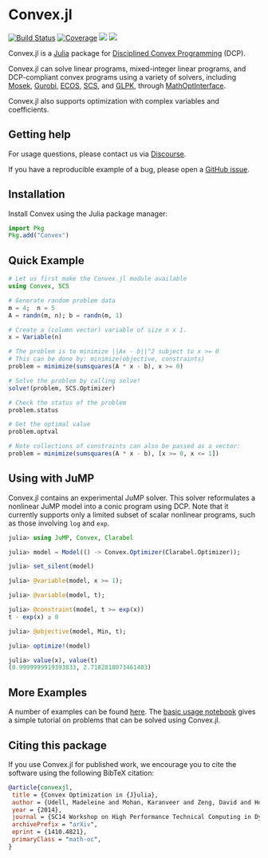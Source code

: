 # Convex.jl

[![Build Status](https://github.com/jump-dev/Convex.jl/workflows/CI/badge.svg)](https://github.com/jump-dev/Convex.jl/actions?query=workflow%3ACI)
[![Coverage](https://codecov.io/gh/jump-dev/Convex.jl/branch/master/graph/badge.svg)](https://codecov.io/gh/jump-dev/Convex.jl)
[![](https://img.shields.io/badge/docs-stable-blue.svg)](https://jump.dev/Convex.jl/stable)
[![](https://img.shields.io/badge/docs-dev-blue.svg)](https://jump.dev/Convex.jl/dev)

Convex.jl is a [Julia](http://julialang.org) package for
[Disciplined Convex Programming](http://dcp.stanford.edu/) (DCP).

Convex.jl can solve linear programs, mixed-integer linear programs, and
DCP-compliant convex programs using a variety of solvers, including
[Mosek](https://github.com/MOSEK/Mosek.jl),
[Gurobi](https://github.com/jump-dev/Gurobi.jl),
[ECOS](https://github.com/jump-dev/ECOS.jl),
[SCS](https://github.com/jump-dev/SCS.jl), and
[GLPK](https://github.com/jump-dev/GLPK.jl), through
[MathOptInterface](https://github.com/jump-dev/MathOptInterface.jl).

Convex.jl also supports optimization with complex variables and coefficients.

## Getting help

For usage questions, please contact us via [Discourse](https://discourse.julialang.org/c/domain/opt).

If you have a reproducible example of a bug, please open a [GitHub issue](https://github.com/jump-dev/Convex.jl/issues/new).

## Installation

Install Convex using the Julia package manager:

```julia
import Pkg
Pkg.add("Convex")
```

## Quick Example

```julia
# Let us first make the Convex.jl module available
using Convex, SCS

# Generate random problem data
m = 4;  n = 5
A = randn(m, n); b = randn(m, 1)

# Create a (column vector) variable of size n x 1.
x = Variable(n)

# The problem is to minimize ||Ax - b||^2 subject to x >= 0
# This can be done by: minimize(objective, constraints)
problem = minimize(sumsquares(A * x - b), x >= 0)

# Solve the problem by calling solve!
solve!(problem, SCS.Optimizer)

# Check the status of the problem
problem.status

# Get the optimal value
problem.optval

# Note collections of constraints can also be passed as a vector:
problem = minimize(sumsquares(A * x - b), [x >= 0, x <= 1])
```

## Using with JuMP

Convex.jl contains an experimental JuMP solver. This solver reformulates a
nonlinear JuMP model into a conic program using DCP. Note that it currently
supports only a limited subset of scalar nonlinear programs, such as those
involving `log` and `exp`.

```julia
julia> using JuMP, Convex, Clarabel

julia> model = Model(() -> Convex.Optimizer(Clarabel.Optimizer));

julia> set_silent(model)

julia> @variable(model, x >= 1);

julia> @variable(model, t);

julia> @constraint(model, t >= exp(x))
t - exp(x) ≥ 0

julia> @objective(model, Min, t);

julia> optimize!(model)

julia> value(x), value(t)
(0.9999999919393833, 2.7182818073461403)
```

## More Examples

A number of examples can be found [here](https://jump.dev/Convex.jl/stable/).
The [basic usage notebook](https://jump.dev/Convex.jl/stable/examples/general_examples/basic_usage/)
gives a simple tutorial on problems that can be solved using Convex.jl.

## Citing this package

If you use Convex.jl for published work, we encourage you to cite the software
using the following BibTeX citation:

```bibtex
@article{convexjl,
 title = {Convex Optimization in {J}ulia},
 author = {Udell, Madeleine and Mohan, Karanveer and Zeng, David and Hong, Jenny and Diamond, Steven and Boyd, Stephen},
 year = {2014},
 journal = {SC14 Workshop on High Performance Technical Computing in Dynamic Languages},
 archivePrefix = "arXiv",
 eprint = {1410.4821},
 primaryClass = "math-oc",
}
```
